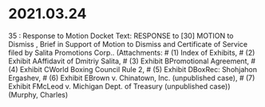 # 2021.03.24

35 : Response to Motion
Docket Text: RESPONSE to [30] MOTION to Dismiss , Brief in Support of Motion to Dismiss and Certificate of Service filed by Salita Promotions Corp.. (Attachments: # (1) Index of Exhibits, # (2) Exhibit AAffidavit of Dmitriy Salita, # (3) Exhibit BPromotional Agreement, # (4) Exhibit CWorld Boxing Council Rule 2, # (5) Exhibit DBoxRec: Shohjahon Ergashev, # (6) Exhibit EBrown v. Chinatown, Inc. (unpublished case), # (7) Exhibit FMcLeod v. Michigan Dept. of Treasury (unpublished case)) (Murphy, Charles)
